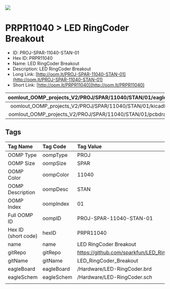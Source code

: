 


  
![][im]
# PRPR11040 > LED RingCoder Breakout

- ID: PROJ-SPAR-11040-STAN-01
- Hex ID: PRPR11040
- Name: LED RingCoder Breakout
- Description: LED RingCoder Breakout
- Long Link: [http://oom.lt/PROJ-SPAR-11040-STAN-01](http://oom.lt/PROJ-SPAR-11040-STAN-01)
- Short Link: [http://oom.lt/PRPR11040](http://oom.lt/PRPR11040)
  

|oomlout_OOMP_projects_V2/PROJ/SPAR/11040/STAN/01/eagleImage.png|oomlout_OOMP_projects_V2/PROJ/SPAR/11040/STAN/01/eagleSchemImage.png|oomlout_OOMP_projects_V2/PROJ/SPAR/11040/STAN/01/kicadPcb3dFront.png|oomlout_OOMP_projects_V2/PROJ/SPAR/11040/STAN/01/kicadPcb3dBack.png|
| :---: | :---: | :---: | :---: |
|oomlout_OOMP_projects_V2/PROJ/SPAR/11040/STAN/01/kicadPcb3d.png|oomlout_OOMP_projects_V2/PROJ/SPAR/11040/STAN/01/bomBack.png|oomlout_OOMP_projects_V2/PROJ/SPAR/11040/STAN/01/bomFront.png|oomlout_OOMP_projects_V2/PROJ/SPAR/11040/STAN/01/pcbdraw.svg|
|oomlout_OOMP_projects_V2/PROJ/SPAR/11040/STAN/01/pcbdrawBack.svg||||

## Tags
  

|Tag Name|Tag Code|Tag Value|
| :--- | :--- | :--- |
|OOMP Type|oompType|PROJ|
|OOMP Size|oompSize|SPAR|
|OOMP Color|oompColor|11040|
|OOMP Description|oompDesc|STAN|
|OOMP Index|oompIndex|01|
|Full OOMP ID|oompID|PROJ-SPAR-11040-STAN-01|
|Hex ID (short code)|hexID|PRPR11040|
|name|name|LED RingCoder Breakout|
|gitRepo|gitRepo|https://github.com/sparkfun/LED_RingCoder_Breakout|
|gitName|gitName|LED_RingCoder_Breakout|
|eagleBoard|eagleBoard|/Hardware/LED-RingCoder.brd|
|eagleSchem|eagleSchem|/Hardware/LED-RingCoder.sch|
||||



[im]: PROJ/SPAR/11040/STAN/01/kicadPcb3d_450.png
